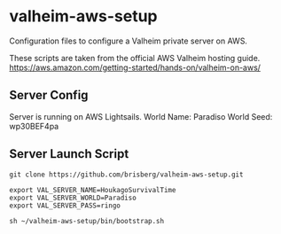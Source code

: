 # valheim-aws-setup

Configuration files to configure a Valheim private server on AWS.

These scripts are taken from the official AWS Valheim hosting guide.
https://aws.amazon.com/getting-started/hands-on/valheim-on-aws/

## Server Config

Server is running on AWS Lightsails.
World Name: Paradiso
World Seed: wp30BEF4pa

## Server Launch Script

```
git clone https://github.com/brisberg/valheim-aws-setup.git

export VAL_SERVER_NAME=HoukagoSurvivalTime
export VAL_SERVER_WORLD=Paradiso
export VAL_SERVER_PASS=ringo

sh ~/valheim-aws-setup/bin/bootstrap.sh
```
